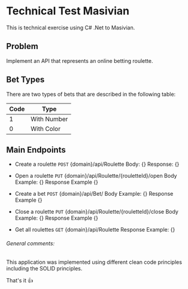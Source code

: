 # Technical Test Masivian

This is technical exercise using C# .Net to Masivian.

## Problem

Implement an API that represents an online betting roulette.

## Bet Types

There are two types of bets that are described in the following table:

|  Code |     Type    |
|-------|-------------|
|   1   | With Number |
|   0   | With Color  |

## Main Endpoints

* Create a roulette
`POST` {domain}/api/Roulette
Body:
{}
Response:
{}

* Open a roulette
`PUT` {domain}/api/Roulette/{rouletteId}/open
Body Example:
{}
Response Example
{}

* Create a bet
`POST` {domain}/api/Bet/
Body Example:
{}
Response Example
{}

* Close a roulette
`PUT` {domain}/api/Roulette/{rouletteId}/close
Body Example:
{}
Response Example
{}

* Get all roulettes
`GET` {domain}/api/Roulette
Response Example:
{}

###### General comments:

This application was implemented using different clean code principles including the SOLID principles.


That's it :+1:
